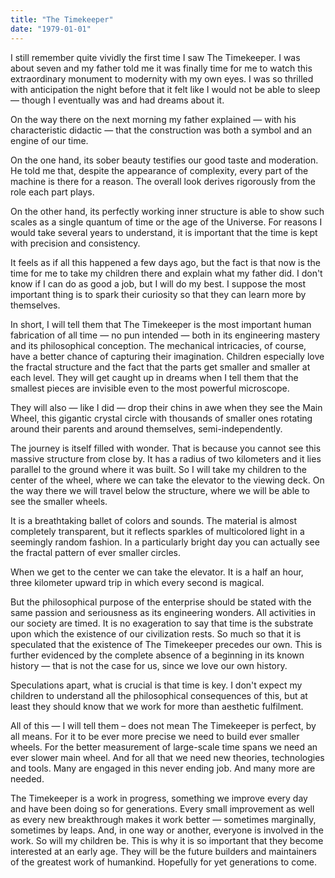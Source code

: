 ```yaml
---
title: "The Timekeeper"
date: "1979-01-01"
---
```


I still remember quite vividly the first time I saw The Timekeeper. I was about seven and my father told me it was finally time for me to watch this extraordinary monument to modernity with my own eyes. I was so thrilled with anticipation the night before that it felt like I would not be able to sleep — though I eventually was and had dreams about it.

On the way there on the next morning my father explained — with his characteristic didactic — that the construction was both a symbol and an engine of our time.

On the one hand, its sober beauty testifies our good taste and moderation. He told me that, despite the appearance of complexity, every part of the machine is there for a reason. The overall look derives rigorously from the role each part plays.

On the other hand, its perfectly working inner structure is able to show such scales as a single quantum of time or the age of the Universe. For reasons I would take several years to understand, it is important that the time is kept with precision and consistency.

It feels as if all this happened a few days ago, but the fact is that now is the time for me to take my children there and explain what my father did. I don't know if I can do as good a job, but I will do my best. I suppose the most important thing is to spark their curiosity so that they can learn more by themselves.

In short, I will tell them that The Timekeeper is the most important human fabrication of all time — no pun intended — both in its engineering mastery and its philosophical conception. The mechanical intricacies, of course, have a better chance of capturing their imagination. Children especially love the fractal structure and the fact that the parts get smaller and smaller at each level. They will get caught up in dreams when I tell them that the smallest pieces are invisible even to the most powerful microscope.

They will also — like I did — drop their chins in awe when they see the Main Wheel, this gigantic crystal circle with thousands of smaller ones rotating around their parents and around themselves, semi-independently.

The journey is itself filled with wonder. That is because you cannot see this massive structure from close by. It has a radius of two kilometers and it lies parallel to the ground where it was built. So I will take my children to the center of the wheel, where we can take the elevator to the viewing deck. On the way there we will travel below the structure, where we will be able to see the smaller wheels.

It is a breathtaking ballet of colors and sounds. The material is almost completely transparent, but it reflects sparkles of multicolored light in a seemingly random fashion. In a particularly bright day you can actually see the fractal pattern of ever smaller circles.

When we get to the center we can take the elevator. It is a half an hour, three kilometer upward trip in which every second is magical.

But the philosophical purpose of the enterprise should be stated with the same passion and seriousness as its engineering wonders. All activities in our society are timed. It is no exageration to say that time is the substrate upon which the existence of our civilization rests. So much so that it is speculated that the existence of The Timekeeper precedes our own. This is further evidenced by the complete absence of a beginning in its known history — that is not the case for us, since we love our own history.

Speculations apart, what is crucial is that time is key. I don't expect my children to understand all the philosophical consequences of this, but at least they should know that we work for more than aesthetic fulfilment.

All of this — I will tell them – does not mean The Timekeeper is perfect, by all means. For it to be ever more precise we need to build ever smaller wheels. For the better measurement of large-scale time spans we need an ever slower main wheel. And for all that we need new theories, technologies and tools. Many are engaged in this never ending job. And many more are needed.

The Timekeeper is a work in progress, something we improve every day and have been doing so for generations. Every small improvement as well as every new breakthrough makes it work better — sometimes marginally, sometimes by leaps. And, in one way or another, everyone is involved in the work. So will my children be. This is why it is so important that they become interested at an early age. They will be the future builders and maintainers of the greatest work of humankind. Hopefully for yet generations to come.
